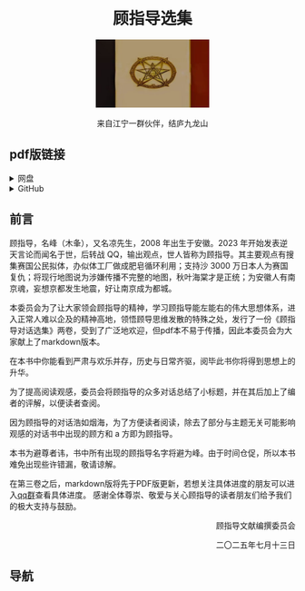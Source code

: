 <h1 align="center">顾指导选集</h1>
<div align="center"><img style="display: inline-block; height: 120px; width: 200px; " src="https://github.com/maximnightingale/GuZhiDaoXuanJi/blob/main/lib/国旗.jpg" /></div>
<p align="center">来自江宁一群伙伴，结庐九龙山</p>

## pdf版链接
<details>
  <summary>网盘</summary>
  
  - [百度网盘](https://pan.baidu.com/s/1TcxWmzkm_qG9srm6W8Ra3w?pwd=gffx)
  - [onedrive](https://onedrive.live.com/?redeem=aHR0cHM6Ly8xZHJ2Lm1zL2YvYy9jNjQ0MzA0OWQ5NGE5MGZmL0VnQTBJZENKSGxKRWd1VkllbkxEUUZjQl93ZVR2dmFTX3lhazBQZFJHUE4wcVE&id=C6443049D94A90FF%21sd02134001e89445282e5487a72c34057&cid=C6443049D94A90FF)
</details>
<details>
  <summary>GitHub</summary>
</details>

## 前言
顾指导，名峰（木夆），又名凉先生，2008 年出生于安徽。2023 年开始发表逆天言论而闻名于世，后转战 QQ，输出观点，世人皆称为顾指导。其主要观点有搜集赛国公民拟体，办似体工厂做成肥皂循环利用；支持沙 3000 万日本人为赛国复仇；将现行地图说为涉嫌传播不完整的地图，秋叶海棠才是正统；为安徽人有南京魂，妄想京都发生地震，好让南京成为都城。

本委员会为了让大家领会顾指导的精神，学习顾指导能左能右的伟大思想体系，进入正常人难以企及的精神高地，领悟顾导思维发散的特殊之处，发行了一份《顾指导对话选集》两卷，受到了广泛地欢迎，但pdf本不易于传播，因此本委员会为大家献上了markdown版本。

在本书中你能看到严肃与欢乐并存，历史与日常齐驱，阅毕此书你将得到思想上的升华。

为了提高阅读观感，委员会将顾指导的众多对话总结了小标题，并在其后加上了编者的评解，以便读者查阅。

因为顾指导的对话浩如烟海，为了方便读者阅读，除去了部分与主题无关可能影响观感的对话书中出现的顾方和 a 方即为顾指导。

本书为避尊者讳，书中所有出现的顾指导名字将避为峰。由于时间仓促，所以本书难免出现些许错漏，敬请谅解。

在第三卷之后，markdown版将先于PDF版更新，若想关注具体进度的朋友可以进入[qq群](https://qm.qq.com/q/d5qWDozqxO)查看具体进度。
感谢全体尊崇、敬爱与关心顾指导的读者朋友们给予我们的极大支持与鼓励。

<p align="right">顾指导文献编撰委员会</p>
<p align="right">二〇二五年七月十三日</p>

## 导航
